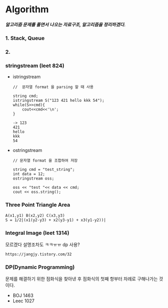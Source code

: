 # Algorithm

##### 알고리즘 문제를 풀면서 나오는 자료구조, 알고리즘을 정리하겠다.


### 1. Stack, Queue

### 2.


### stringstream (leet 824)
- istringstream
  ```
  //  문자열 format 을 parsing 할 때 사용

  string cmd;
  istringstream S("123 421 hello kkk 54");
  while(S>>cmd){
      cout<<cmd<<'\n';
  }
  
  -> 123
  421
  hello
  kkk
  54
  ```

- ostringstream
    ```
    // 문자열 format 을 조합하여 저장

    string cmd = "test_string";
    int data = 12;
    ostringstream oss;

    oss << "test "<< data << cmd;
    cout << oss.string();
    ```

### Three Point Triangle Area

  ```
  A(x1,y1) B(x2,y2) C(x3,y3)
  S = 1/2|(x1(y2-y3) + x2(y3-y1) + x3(y1-y2))|
  ```

### Integral Image (leet 1314)
모르겠다 설명조차도 ㅋㅋㅠㅠ dp 사용?
```
https://jangjy.tistory.com/32
```

### DP(Dynamic Programming)

문제를 해결하기 위한 점화식을 찾아낸 후 점화식의 첫째 항부터 차례로 구해나가는 것이다.

- BOJ 1463
- Leec 1027